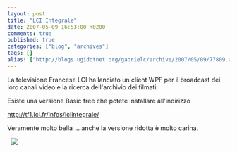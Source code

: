 ```yaml
---
layout: post
title: "LCI Integrale"
date: 2007-05-09 16:53:00 +0200
comments: true
published: true
categories: ["blog", "archives"]
tags: []
alias: ["http://blogs.ugidotnet.org/gabrielc/archive/2007/05/09/77809.aspx"]
---
```


<!-- more -->

<p>La televisione Francese LCI ha lanciato un client WPF per il broadcast dei loro canali video e la ricerca dell'archivio dei filmati.</p> <p>Esiste una versione Basic free che potete installare all'indirizzo </p> <p><a href="http://tf1.lci.fr/infos/lciintegrale/">http://tf1.lci.fr/infos/lciintegrale/</a>  <p>Veramente molto bella ... anche la versione ridotta è molto carina.  <p>&nbsp; <img src="http://blogs.msdn.com/blogfiles/gabrielecastellani/WindowsLiveWriter/LCIIntegrale_108C1/image%7B0%7D_thumb%5B1%5D.png">
